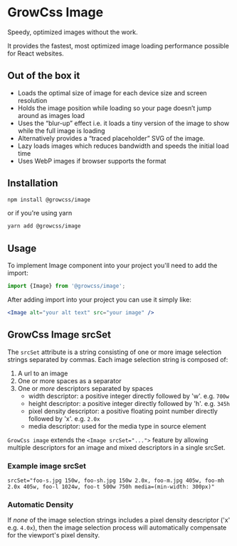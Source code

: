 # GrowCss Image

Speedy, optimized images without the work.

 It provides the fastest, most optimized image loading performance possible for React websites.

## Out of the box it

- Loads the optimal size of image for each device size and screen resolution
- Holds the image position while loading so your page doesn’t jump around as images load
- Uses the “blur-up” effect i.e. it loads a tiny version of the image to show while the full image is loading
- Alternatively provides a “traced placeholder” SVG of the image.
- Lazy loads images which reduces bandwidth and speeds the initial load time
- Uses WebP images if browser supports the format

## Installation

```bash
npm install @growcss/image
```

or if you're using yarn

```bash
yarn add @growcss/image
```

## Usage

To implement Image component into your project you'll need to add the import:

```js
import {Image} from '@growcss/image';
```

After adding import into your project you can use it simply like:

```jsx
<Image alt="your alt text" src="your image" />
```

## GrowCss Image srcSet

The `srcSet` attribute is a string consisting of one or more image selection strings separated by commas. 
Each image selection string is composed of:

1. A url to an image
2. One or more spaces as a separator
3. One or _more_ descriptors separated by spaces
    - width descriptor: a positive integer directly followed by 'w'. e.g. `700w`
    - height descriptor: a positive integer directly followed by 'h'. e.g. `345h`
    - pixel density descriptor: a positive floating point number directly followed by 'x'. e.g. `2.0x`
    - media descriptor: used for the media type in source element

`GrowCss image` extends the `<Image srcSet="...">` feature by allowing multiple descriptors for an image
and mixed descriptors in a single srcSet.

### Example image srcSet

`srcSet="foo-s.jpg 150w, foo-sh.jpg 150w 2.0x, foo-m.jpg 405w, foo-mh 2.0x 405w, foo-l 1024w, foo-t 500w 750h media=(min-width: 300px)"`

### Automatic Density

If _none_ of the image selection strings includes a pixel density descriptor ('x' e.g. `4.0x`), then the image
selection process will automatically compensate for the viewport's pixel density.
